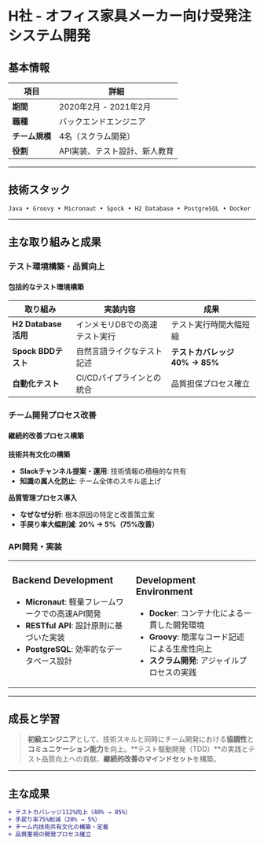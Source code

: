 # H社 - オフィス家具メーカー向け受発注システム開発

## 基本情報

| 項目 | 詳細 |
|------|------|
| **期間** | 2020年2月 - 2021年2月 |
| **職種** | バックエンドエンジニア |
| **チーム規模** | 4名（スクラム開発） |
| **役割** | API実装、テスト設計、新人教育 |

---

## 技術スタック

```
Java • Groovy • Micronaut • Spock • H2 Database • PostgreSQL • Docker
```

---

## 主な取り組みと成果

### テスト環境構築・品質向上

#### 包括的なテスト環境構築

| 取り組み | 実装内容 | 成果 |
|----------|----------|------|
| **H2 Database活用** | インメモリDBでの高速テスト実行 | テスト実行時間大幅短縮 |
| **Spock BDDテスト** | 自然言語ライクなテスト記述 | **テストカバレッジ 40% → 85%** |
| **自動化テスト** | CI/CDパイプラインとの統合 | 品質担保プロセス確立 |

### チーム開発プロセス改善

#### 継続的改善プロセス構築

**技術共有文化の構築**
- **Slackチャンネル提案・運用**: 技術情報の積極的な共有
- **知識の属人化防止**: チーム全体のスキル底上げ

**品質管理プロセス導入**
- **なぜなぜ分析**: 根本原因の特定と改善策立案
- **手戻り率大幅削減**: **20% → 5%（75%改善）**

### API開発・実装

<table>
<tr>
<td valign="top" width="50%">

### Backend Development
- **Micronaut**: 軽量フレームワークでの高速API開発
- **RESTful API**: 設計原則に基づいた実装
- **PostgreSQL**: 効率的なデータベース設計

</td>
<td valign="top" width="50%">

### Development Environment
- **Docker**: コンテナ化による一貫した開発環境
- **Groovy**: 簡潔なコード記述による生産性向上
- **スクラム開発**: アジャイルプロセスの実践

</td>
</tr>
</table>

---

## 成長と学習

> **初級エンジニア**として、技術スキルと同時にチーム開発における**協調性**と**コミュニケーション能力**を向上。**テスト駆動開発（TDD）**の実践とテスト品質向上への貢献、**継続的改善のマインドセット**を構築。

---

## 主な成果

```diff
+ テストカバレッジ112%向上（40% → 85%）
+ 手戻り率75%削減（20% → 5%）
+ チーム内技術共有文化の構築・定着
+ 品質重視の開発プロセス確立
```